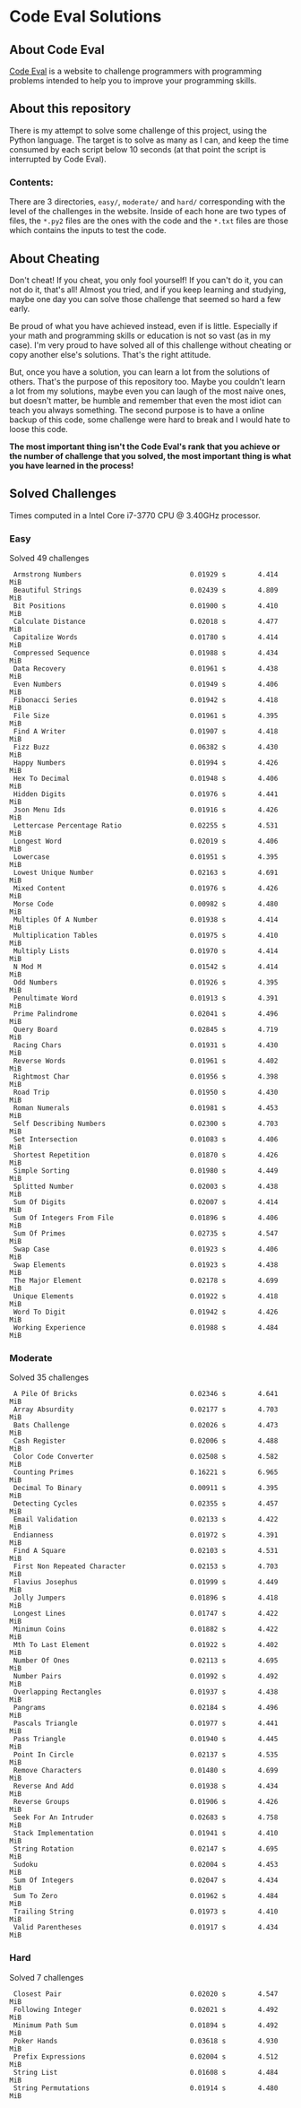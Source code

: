 # Code Eval Solutions

## About Code Eval

[Code Eval](https://www.codeeval.com) is a website to challenge programmers
with programming problems intended to help you to improve your programming
skills.

## About this repository

There is my attempt to solve some challenge of this project, using the
Python language. The target is to solve as many as I can, and keep the time
consumed by each script below 10 seconds (at that point the script is
interrupted by Code Eval).

### Contents:

There are 3 directories, `easy/`, `moderate/` and `hard/` corresponding
with the level of the challenges in the website. Inside of each hone are
two types of files, the `*.py2` files are the ones with the code and the
`*.txt` files are those which contains the inputs to test the code.

## About Cheating

Don't cheat! If you cheat, you only fool yourself! If you can't do it, you
can not do it, that's all! Almost you tried, and if you keep learning and
studying, maybe one day you can solve those challenge that seemed so hard a
few early.

Be proud of what you have achieved instead, even if is little. Especially
if your math and programming skills or education is not so vast (as in my
case). I'm very proud to have solved all of this challenge without cheating
or copy another else's solutions. That's the right attitude.

But, once you have a solution, you can learn a lot from the solutions of
others.  That's the purpose of this repository too. Maybe you couldn't
learn a lot from my solutions, maybe even you can laugh of the most naive
ones, but doesn't matter, be humble and remember that even the most idiot
can teach you always something. The second purpose is to have a online
backup of this code, some challenge were hard to break and I would hate to
loose this code.

__The most important thing isn't the Code Eval's rank that you achieve or
the number of challenge that you solved, the most important thing is what
you have learned in the process!__

## Solved Challenges

Times computed in a Intel Core i7-3770 CPU @ 3.40GHz processor.

### Easy

Solved 49 challenges

     Armstrong Numbers                           0.01929 s        4.414 MiB
     Beautiful Strings                           0.02439 s        4.809 MiB
     Bit Positions                               0.01900 s        4.410 MiB
     Calculate Distance                          0.02018 s        4.477 MiB
     Capitalize Words                            0.01780 s        4.414 MiB
     Compressed Sequence                         0.01988 s        4.434 MiB
     Data Recovery                               0.01961 s        4.438 MiB
     Even Numbers                                0.01949 s        4.406 MiB
     Fibonacci Series                            0.01942 s        4.418 MiB
     File Size                                   0.01961 s        4.395 MiB
     Find A Writer                               0.01907 s        4.418 MiB
     Fizz Buzz                                   0.06382 s        4.430 MiB
     Happy Numbers                               0.01994 s        4.426 MiB
     Hex To Decimal                              0.01948 s        4.406 MiB
     Hidden Digits                               0.01976 s        4.441 MiB
     Json Menu Ids                               0.01916 s        4.426 MiB
     Lettercase Percentage Ratio                 0.02255 s        4.531 MiB
     Longest Word                                0.02019 s        4.406 MiB
     Lowercase                                   0.01951 s        4.395 MiB
     Lowest Unique Number                        0.02163 s        4.691 MiB
     Mixed Content                               0.01976 s        4.426 MiB
     Morse Code                                  0.00982 s        4.480 MiB
     Multiples Of A Number                       0.01938 s        4.414 MiB
     Multiplication Tables                       0.01975 s        4.410 MiB
     Multiply Lists                              0.01970 s        4.414 MiB
     N Mod M                                     0.01542 s        4.414 MiB
     Odd Numbers                                 0.01926 s        4.395 MiB
     Penultimate Word                            0.01913 s        4.391 MiB
     Prime Palindrome                            0.02041 s        4.496 MiB
     Query Board                                 0.02845 s        4.719 MiB
     Racing Chars                                0.01931 s        4.430 MiB
     Reverse Words                               0.01961 s        4.402 MiB
     Rightmost Char                              0.01956 s        4.398 MiB
     Road Trip                                   0.01950 s        4.430 MiB
     Roman Numerals                              0.01981 s        4.453 MiB
     Self Describing Numbers                     0.02300 s        4.703 MiB
     Set Intersection                            0.01083 s        4.406 MiB
     Shortest Repetition                         0.01870 s        4.426 MiB
     Simple Sorting                              0.01980 s        4.449 MiB
     Splitted Number                             0.02003 s        4.438 MiB
     Sum Of Digits                               0.02007 s        4.414 MiB
     Sum Of Integers From File                   0.01896 s        4.406 MiB
     Sum Of Primes                               0.02735 s        4.547 MiB
     Swap Case                                   0.01923 s        4.406 MiB
     Swap Elements                               0.01923 s        4.438 MiB
     The Major Element                           0.02178 s        4.699 MiB
     Unique Elements                             0.01922 s        4.418 MiB
     Word To Digit                               0.01942 s        4.426 MiB
     Working Experience                          0.01988 s        4.484 MiB

### Moderate

Solved 35 challenges

     A Pile Of Bricks                            0.02346 s        4.641 MiB
     Array Absurdity                             0.02177 s        4.703 MiB
     Bats Challenge                              0.02026 s        4.473 MiB
     Cash Register                               0.02006 s        4.488 MiB
     Color Code Converter                        0.02508 s        4.582 MiB
     Counting Primes                             0.16221 s        6.965 MiB
     Decimal To Binary                           0.00911 s        4.395 MiB
     Detecting Cycles                            0.02355 s        4.457 MiB
     Email Validation                            0.02133 s        4.422 MiB
     Endianness                                  0.01972 s        4.391 MiB
     Find A Square                               0.02103 s        4.531 MiB
     First Non Repeated Character                0.02153 s        4.703 MiB
     Flavius Josephus                            0.01999 s        4.449 MiB
     Jolly Jumpers                               0.01896 s        4.418 MiB
     Longest Lines                               0.01747 s        4.422 MiB
     Minimun Coins                               0.01882 s        4.422 MiB
     Mth To Last Element                         0.01922 s        4.402 MiB
     Number Of Ones                              0.02113 s        4.695 MiB
     Number Pairs                                0.01992 s        4.492 MiB
     Overlapping Rectangles                      0.01937 s        4.438 MiB
     Pangrams                                    0.02184 s        4.496 MiB
     Pascals Triangle                            0.01977 s        4.441 MiB
     Pass Triangle                               0.01940 s        4.445 MiB
     Point In Circle                             0.02137 s        4.535 MiB
     Remove Characters                           0.01480 s        4.699 MiB
     Reverse And Add                             0.01938 s        4.434 MiB
     Reverse Groups                              0.01906 s        4.426 MiB
     Seek For An Intruder                        0.02683 s        4.758 MiB
     Stack Implementation                        0.01941 s        4.410 MiB
     String Rotation                             0.02147 s        4.695 MiB
     Sudoku                                      0.02004 s        4.453 MiB
     Sum Of Integers                             0.02047 s        4.434 MiB
     Sum To Zero                                 0.01962 s        4.484 MiB
     Trailing String                             0.01973 s        4.410 MiB
     Valid Parentheses                           0.01917 s        4.434 MiB

### Hard

Solved 7 challenges

     Closest Pair                                0.02020 s        4.547 MiB
     Following Integer                           0.02021 s        4.492 MiB
     Minimum Path Sum                            0.01894 s        4.492 MiB
     Poker Hands                                 0.03618 s        4.930 MiB
     Prefix Expressions                          0.02004 s        4.512 MiB
     String List                                 0.01608 s        4.484 MiB
     String Permutations                         0.01914 s        4.480 MiB

